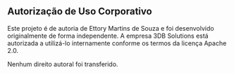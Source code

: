 ## Autorização de Uso Corporativo

Este projeto é de autoria de Ettory Martins de Souza e foi desenvolvido originalmente de forma independente. 
A empresa 3DB Solutions está autorizada a utilizá-lo internamente conforme os termos da licença Apache 2.0.

Nenhum direito autoral foi transferido.
